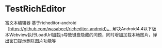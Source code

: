 # TestRichEditor
富文本编辑器 基于richeditor-android（https://github.com/wasabeef/richeditor-android）。
解决Android4.4以下版本Webview执行LoadUrl加载js导致键盘隐藏的问题，同时增加加载本地图片，弹出窗口提示删除图片功能等
